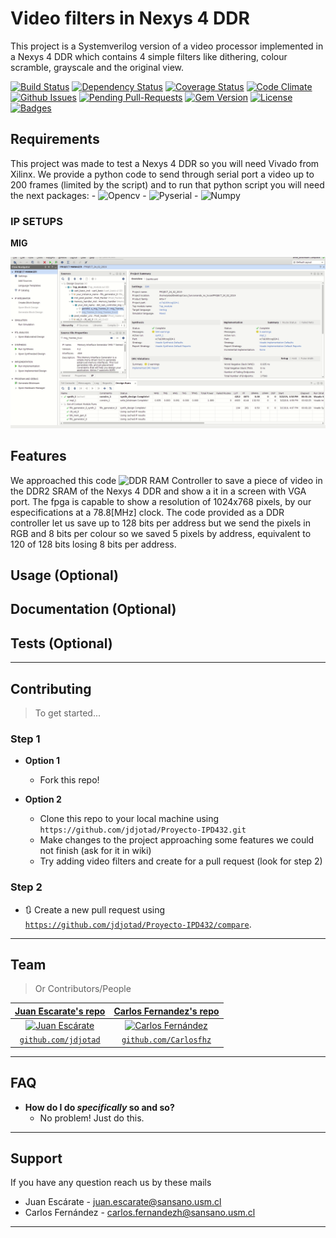 # Video filters in Nexys 4 DDR
This project is a Systemverilog version of a video processor implemented in a Nexys 4 DDR which contains 4 simple filters like dithering, colour scramble, grayscale and the original view. 


[![Build Status](http://img.shields.io/travis/badges/badgerbadgerbadger.svg?style=flat-square)](https://travis-ci.org/badges/badgerbadgerbadger) [![Dependency Status](http://img.shields.io/gemnasium/badges/badgerbadgerbadger.svg?style=flat-square)](https://gemnasium.com/badges/badgerbadgerbadger) [![Coverage Status](http://img.shields.io/coveralls/badges/badgerbadgerbadger.svg?style=flat-square)](https://coveralls.io/r/badges/badgerbadgerbadger) [![Code Climate](http://img.shields.io/codeclimate/github/badges/badgerbadgerbadger.svg?style=flat-square)](https://codeclimate.com/github/badges/badgerbadgerbadger) [![Github Issues](http://githubbadges.herokuapp.com/badges/badgerbadgerbadger/issues.svg?style=flat-square)](https://github.com/jdjotad/Proyecto-IPD432/issues) [![Pending Pull-Requests](http://githubbadges.herokuapp.com/badges/badgerbadgerbadger/pulls.svg?style=flat-square)](https://github.com/jdjotad/Proyecto-IPD432/pulls) [![Gem Version](http://img.shields.io/gem/v/badgerbadgerbadger.svg?style=flat-square)](https://rubygems.org/gems/badgerbadgerbadger) [![License](http://img.shields.io/:license-mit-blue.svg?style=flat-square)](http://badges.mit-license.org) [![Badges](http://img.shields.io/:badges-9/9-ff6799.svg?style=flat-square)](https://github.com/badges/badgerbadgerbadger)


## Requirements
This project was made to test a Nexys 4 DDR so you will need Vivado from Xilinx. We provide a python code to send through serial port a video up to 200 frames (limited by the script) and to run that python script you will need the next packages:
    - ![Opencv](https://pypi.org/project/opencv-python/)
    - ![Pyserial](https://github.com/pyserial/pyserial)
    - ![Numpy](https://pypi.org/project/numpy/#description)

### IP SETUPS

**MIG**

![Recordit GIF](https://github.com/jdjotad/Proyecto-IPD432/blob/master/video_mig.gif)


## Features
We approached this code ![DDR RAM Controller](https://github.com/alonsorb/ddr-ram-controller-mig) to save a piece of video in the DDR2 SRAM of the Nexys 4 DDR and show a it in a screen with VGA port. The fpga is capable to show a resolution of 1024x768 pixels, by our especifications at a 78.8[MHz] clock. 
The code provided as a DDR controller let us save up to 128 bits per address but we send the pixels in RGB and 8 bits per colour so we saved 5 pixels by address, equivalent to 120 of 128 bits losing 8 bits per address.
## Usage (Optional)
## Documentation (Optional)
## Tests (Optional)

---

## Contributing

> To get started...

### Step 1

- **Option 1**
    - Fork this repo!

- **Option 2**
    - Clone this repo to your local machine using `https://github.com/jdjotad/Proyecto-IPD432.git`
    - Make changes to the project approaching some features we could not finish (ask for it in wiki)
    - Try adding video filters and create for a pull request (look for step 2)
    

### Step 2

- 🔃 Create a new pull request using <a href="https://github.com/jdjotad/Proyecto-IPD432/compare" target="_blank">`https://github.com/jdjotad/Proyecto-IPD432/compare`</a>.

---

## Team

> Or Contributors/People

| <a href="https://github.com/jdjotad" target="_blank">**Juan Escarate's repo**</a> | <a href="https://github.com/Carlosfhz" target="_blank">**Carlos Fernandez's repo**</a> | 
| :---: |:---:|
| [![Juan Escárate](https://github.com/github.png?size=40)](https://github.com/jdjotad)    | [![Carlos Fernández](https://github.com/github.png?size=40)](https://github.com/Carlosfhz) |
| <a href="https://github.com/jdjotad" target="_blank">`github.com/jdjotad`</a> | <a href="https://github.com/Carlosfhz" target="_blank">`github.com/Carlosfhz`</a> |


---

## FAQ

- **How do I do *specifically* so and so?**
    - No problem! Just do this.

---

## Support

If you have any question reach us by these mails

- Juan Escárate - juan.escarate@sansano.usm.cl
- Carlos Fernández - carlos.fernandezh@sansano.usm.cl

---
